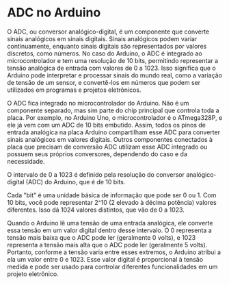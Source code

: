 
# ADC no Arduino

O ADC, ou conversor analógico-digital, é um componente que converte sinais analógicos em sinais digitais. Sinais analógicos podem variar continuamente, enquanto sinais digitais são representados por valores discretos, como números. No caso do Arduino, o ADC é integrado ao microcontrolador e tem uma resolução de 10 bits, permitindo representar a tensão analógica de entrada com valores de 0 a 1023. Isso significa que o Arduino pode interpretar e processar sinais do mundo real, como a variação de tensão de um sensor, e convertê-los em números que podem ser utilizados em programas e projetos eletrônicos.

O ADC fica integrado no microcontrolador do Arduino. Não é um componente separado, mas sim parte do chip principal que controla toda a placa. Por exemplo, no Arduino Uno, o microcontrolador é o ATmega328P, e ele já vem com um ADC de 10 bits embutido. Assim, todos os pinos de entrada analógica na placa Arduino compartilham esse ADC para converter sinais analógicos em valores digitais. Outros componentes conectados à placa que precisam de conversão ADC utilizam esse ADC integrado ou possuem seus próprios conversores, dependendo do caso e da necessidade.

O intervalo de 0 a 1023 é definido pela resolução do conversor analógico-digital (ADC) do Arduino, que é de 10 bits.

Cada "bit" é uma unidade básica de informação que pode ser 0 ou 1. Com 10 bits, você pode representar 2^10 (2 elevado à décima potência) valores diferentes. Isso dá 1024 valores distintos, que vão de 0 a 1023.

Quando o Arduino lê uma tensão de uma entrada analógica, ele converte essa tensão em um valor digital dentro desse intervalo. O 0 representa a tensão mais baixa que o ADC pode ler (geralmente 0 volts), e 1023 representa a tensão mais alta que o ADC pode ler (geralmente 5 volts). Portanto, conforme a tensão varia entre esses extremos, o Arduino atribui a ela um valor entre 0 e 1023. Esse valor digital é proporcional à tensão medida e pode ser usado para controlar diferentes funcionalidades em um projeto eletrônico.